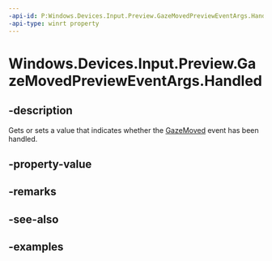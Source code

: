 ```yaml
---
-api-id: P:Windows.Devices.Input.Preview.GazeMovedPreviewEventArgs.Handled
-api-type: winrt property
---
```


<!-- Property syntax.
public bool Handled { get;  set; }
-->

# Windows.Devices.Input.Preview.GazeMovedPreviewEventArgs.Handled

## -description
Gets or sets a value that indicates whether the [GazeMoved](gazeinputsourcepreview_gazemoved.md) event has been handled.

## -property-value

## -remarks

## -see-also

## -examples

